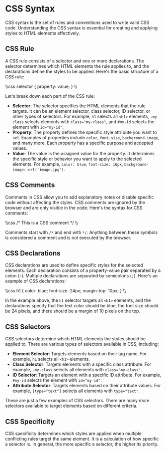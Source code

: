 
# CSS Syntax

CSS syntax is the set of rules and conventions used to write valid CSS code. Understanding the CSS syntax is essential for creating and applying styles to HTML elements effectively.

## CSS Rule

A CSS rule consists of a selector and one or more declarations. The selector determines which HTML elements the rule applies to, and the declarations define the styles to be applied. Here's the basic structure of a CSS rule:

\\\css
selector {
  property: value;
}
\\\

Let's break down each part of the CSS rule:

- **Selector**: The selector specifies the HTML elements that the rule targets. It can be an element selector, class selector, ID selector, or other types of selectors. For example, `h1` selects all `<h1>` elements, `.my-class` selects elements with `class="my-class"`, and `#my-id` selects the element with `id="my-id"`.
- **Property**: The property defines the specific style attribute you want to set. Examples of properties include `color`, `font-size`, `background-image`, and many more. Each property has a specific purpose and accepted values.
- **Value**: The value is the assigned value for the property. It determines the specific style or behavior you want to apply to the selected elements. For example, `color: blue`, `font-size: 16px`, `background-image: url('image.jpg')`.

## CSS Comments

Comments in CSS allow you to add explanatory notes or disable specific code without affecting the styles. CSS comments are ignored by the browser and are only visible in the code. Here's the syntax for CSS comments:

\\\css
/* This is a CSS comment */
\\\

Comments start with `/*` and end with `*/`. Anything between these symbols is considered a comment and is not executed by the browser.

## CSS Declarations

CSS declarations are used to define specific styles for the selected elements. Each declaration consists of a property-value pair separated by a colon (`:`). Multiple declarations are separated by semicolons (`;`). Here's an example of CSS declarations:

\\\css
h1 {
  color: blue;
  font-size: 24px;
  margin-top: 10px;
}
\\\

In the example above, the `h1` selector targets all `<h1>` elements, and the declarations specify that the text color should be blue, the font size should be 24 pixels, and there should be a margin of 10 pixels on the top.

## CSS Selectors

CSS selectors determine which HTML elements the styles should be applied to. There are various types of selectors available in CSS, including:

- **Element Selector**: Targets elements based on their tag name. For example, `h1` selects all `<h1>` elements.
- **Class Selector**: Targets elements with a specific class attribute. For example, `.my-class` selects all elements with `class="my-class"`.
- **ID Selector**: Targets an element with a specific ID attribute. For example, `#my-id` selects the element with `id="my-id"`.
- **Attribute Selector**: Targets elements based on their attribute values. For example, `[type="text"]` selects all elements with `type="text"`.

These are just a few examples of CSS selectors. There are many more selectors available to target elements based on different criteria.

## CSS Specificity

CSS specificity determines which styles are applied when multiple conflicting rules target the same element. It is a calculation of how specific a selector is. In general, the more specific a selector, the higher its priority.
